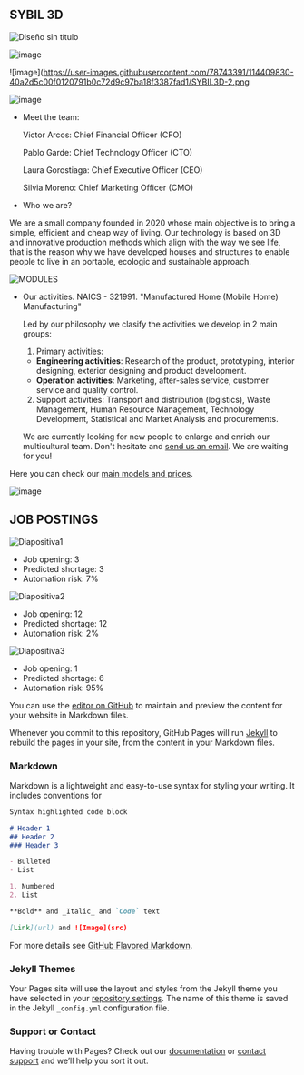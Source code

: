 ## SYBIL 3D
![Diseño sin título](https://user-images.githubusercontent.com/78742435/117493041-bacc0f00-af72-11eb-868a-33cae959aa8b.jpg)


![image](https://user-images.githubusercontent.com/40a2d5c00f0120791b0c72d9c97ba18f3387fad1.png)

![image](https://user-images.githubusercontent.com/78743391/114409830-40a2d5c00f0120791b0c72d9c97ba18f3387fad1/SYBIL3D-2.png

![image](https://user-images.githubusercontent.com/78743391/114409830-23f67780-9bab-11eb-9f7f-cfbd7bfa510f.png)

* Meet the team: 

  Victor Arcos: Chief Financial Officer (CFO)
  
  Pablo Garde: Chief Technology Officer (CTO)
  
  Laura Gorostiaga: Chief Executive Officer (CEO)
  
  Silvia Moreno: Chief Marketing Officer (CMO)

* Who we are?

We are a small company founded in 2020 whose main objective is to bring a simple, efficient and cheap way of living. Our technology is based on 3D and innovative production methods which align with the way we see life, that is the reason why we have developed houses and structures to enable people to live in an portable, ecologic and sustainable approach.

![MODULES](https://user-images.githubusercontent.com/78743391/114751856-f863c080-9d55-11eb-8c90-7efd6e683326.jpg)

* Our activities.  NAICS - 321991. "Manufactured Home (Mobile Home) Manufacturing"

    Led by our philosophy we clasify the activities we develop in 2 main groups:
    
    1. Primary activities:
   
   - **Engineering activities**: Research of the product, prototyping, interior designing, exterior designing and product development.  
    - **Operation activities**: Marketing, after-sales service, customer service and quality control.
    
    2. Support activities: Transport and distribution (logistics), Waste Management, Human Resource Management, Technology Development, Statistical and Market Analysis and procurements.
    
   


   

  
  
  We are currently looking for new people to enlarge and enrich our multicultural team. Don't hesitate and [send us an email](https://www.google.com/search?q=traducir+no+sabiamos+qu%C3%A9+poner+pero+hemos+puesto+este+link+para+ser+mas+guays&bih=736&biw=1517&hl=es&ei=fFR0YNDJDsHFgwfDmYygDQ&oq=traducir+no+sabiamos+qu%C3%A9+poner+pero+hemos+puesto+este+link+para+ser+mas+guays&gs_lcp=Cgdnd3Mtd2l6EAM6BwgAEEcQsANQ5hlY9iJgkSRoAHADeACAAdMEiAHAEJIBCzAuMy4xLjEuMS4xmAEAoAEBqgEHZ3dzLXdpesgBCMABAQ&sclient=gws-wiz&ved=0ahUKEwjQ95Lx8PjvAhXB4uAKHcMMA9QQ4dUDCA0&uact=5). We are waiting for you! 
  
Here you can check our [main models and prices](https://ayushop.es/products/bolsa-que-ayuso-eres-hoy). 


![image](https://user-images.githubusercontent.com/78743391/114411194-42a93e00-9bac-11eb-8b29-c66b3f6595c0.png)


## JOB POSTINGS

![Diapositiva1](https://user-images.githubusercontent.com/78743391/114754830-4cbc6f80-9d59-11eb-9660-dd86b3e8ca08.JPG)
  * Job opening: 3
  * Predicted shortage: 3
  * Automation risk: 7%
  








![Diapositiva2](https://user-images.githubusercontent.com/78743391/114754868-57770480-9d59-11eb-9a8c-90d5ca2611df.JPG)
  * Job opening: 12
  * Predicted shortage: 12
  * Automation risk: 2%








![Diapositiva3](https://user-images.githubusercontent.com/78743391/114754929-63fb5d00-9d59-11eb-9715-c0d86bc3417d.JPG)
  * Job opening: 1
  * Predicted shortage: 6
  * Automation risk: 95%


You can use the [editor on GitHub](https://github.com/Ainhoa-Urtasun-UPNA/hohr-project-group-assignment-sybil3d/edit/gh-pages/index.md) to maintain and preview the content for your website in Markdown files.

Whenever you commit to this repository, GitHub Pages will run [Jekyll](https://jekyllrb.com/) to rebuild the pages in your site, from the content in your Markdown files.

### Markdown

Markdown is a lightweight and easy-to-use syntax for styling your writing. It includes conventions for

```markdown
Syntax highlighted code block

# Header 1
## Header 2
### Header 3

- Bulleted
- List

1. Numbered
2. List

**Bold** and _Italic_ and `Code` text

[Link](url) and ![Image](src)
```

For more details see [GitHub Flavored Markdown](https://guides.github.com/features/mastering-markdown/).

### Jekyll Themes

Your Pages site will use the layout and styles from the Jekyll theme you have selected in your [repository settings](https://github.com/Ainhoa-Urtasun-UPNA/hohr-project-group-assignment-sybil3d/settings/pages). The name of this theme is saved in the Jekyll `_config.yml` configuration file.

### Support or Contact

Having trouble with Pages? Check out our [documentation](https://docs.github.com/categories/github-pages-basics/) or [contact support](https://support.github.com/contact) and we’ll help you sort it out.
